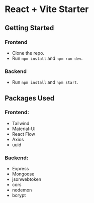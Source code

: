 # React + Vite Starter

## Getting Started

### Frontend
- Clone the repo.
- Run `npm install` and `npm run dev`.

### Backend
- Run `npm install` and `npm start`.

## Packages Used

### Frontend:
- Tailwind
- Material-UI
- React Flow
- Axios
- uuid

### Backend:
- Express
- Mongoose
- jsonwebtoken
- cors
- nodemon
- bcrypt
